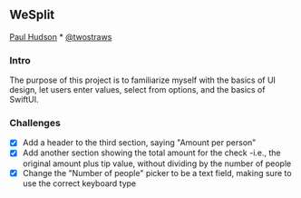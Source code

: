 ## WeSplit
[Paul Hudson](https://www.hackingwithswift.com/about) * [@twostraws](https://twitter.com/twostraws)

### Intro
The purpose of this project is to familiarize myself with the basics of UI design, let users enter values, select from options, and the basics of SwiftUI. 

### Challenges
- [x] Add a header to the third section, saying "Amount per person"
- [x] Add another section showing the total amount for the check -i.e., the original amount plus tip value, without dividing by the number of people
- [x] Change the "Number of people" picker to be a text field, making sure to use the correct keyboard type